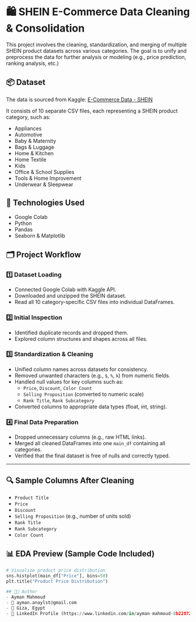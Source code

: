 # 🛍️ SHEIN E-Commerce Data Cleaning & Consolidation

This project involves the cleaning, standardization, and merging of multiple SHEIN product datasets across various categories. The goal is to unify and preprocess the data for further analysis or modeling (e.g., price prediction, ranking analysis, etc.)

## 📦 Dataset

The data is sourced from Kaggle:
[E-Commerce Data - SHEIN](https://www.kaggle.com/datasets/oleksiimartusiuk/e-commerce-data-shein)

It consists of 10 separate CSV files, each representing a SHEIN product category, such as:
- Appliances
- Automotive
- Baby & Maternity
- Bags & Luggage
- Home & Kitchen
- Home Textile
- Kids
- Office & School Supplies
- Tools & Home Improvement
- Underwear & Sleepwear


## 🧰 Technologies Used

- Google Colab
- Python
- Pandas
- Seaborn & Matplotlib


## 🗂️ Project Workflow

### 1️⃣ Dataset Loading
- Connected Google Colab with Kaggle API.
- Downloaded and unzipped the SHEIN dataset.
- Read all 10 category-specific CSV files into individual DataFrames.

### 2️⃣ Initial Inspection
- Identified duplicate records and dropped them.
- Explored column structures and shapes across all files.

### 3️⃣ Standardization & Cleaning
- Unified column names across datasets for consistency.
- Removed unwanted characters (e.g., `$`, `%`, `k`) from numeric fields.
- Handled null values for key columns such as:
  - `Price`, `Discount`, `Color Count`
  - `Selling Proposition` (converted to numeric scale)
  - `Rank Title`, `Rank Subcategory`
- Converted columns to appropriate data types (float, int, string).

### 4️⃣ Final Data Preparation
- Dropped unnecessary columns (e.g., raw HTML links).
- Merged all cleaned DataFrames into one `main_df` containing all categories.
- Verified that the final dataset is free of nulls and correctly typed.

---

## 🔍 Sample Columns After Cleaning

- `Product Title`
- `Price`
- `Discount`
- `Selling Proposition` (e.g., number of units sold)
- `Rank Title`
- `Rank Subcategory`
- `Color Count`


## 📊 EDA Preview (Sample Code Included)

```python
# Visualize product price distribution
sns.histplot(main_df["Price"], bins=50)
plt.title("Product Price Distribution")

## 🧑‍💻 Author
- Ayman Mahmoud
- 📧 ayman.anaylst@gmail.com
- 📍 Giza, Egypt
- 🔗 LinkedIn Profile (https://www.linkedin.com/in/ayman-mahmoud-8b2287235/));
